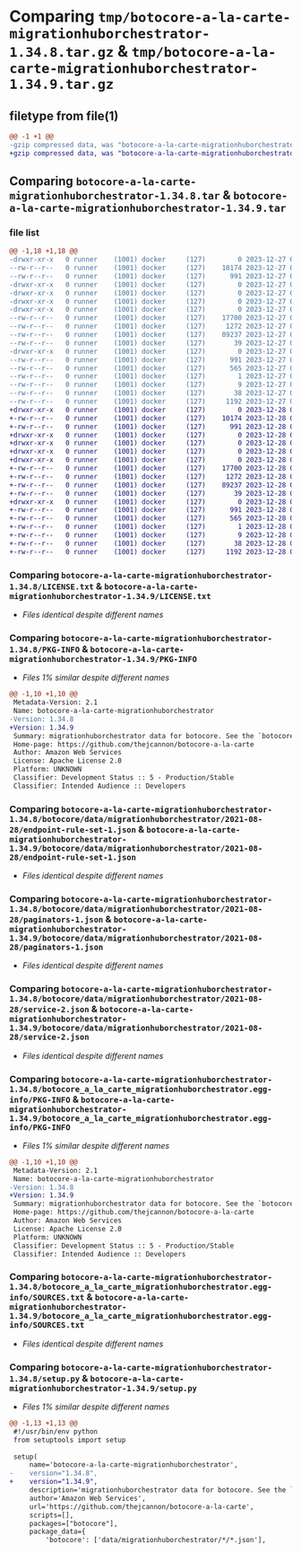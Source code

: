 # Comparing `tmp/botocore-a-la-carte-migrationhuborchestrator-1.34.8.tar.gz` & `tmp/botocore-a-la-carte-migrationhuborchestrator-1.34.9.tar.gz`

## filetype from file(1)

```diff
@@ -1 +1 @@
-gzip compressed data, was "botocore-a-la-carte-migrationhuborchestrator-1.34.8.tar", last modified: Wed Dec 27 01:06:55 2023, max compression
+gzip compressed data, was "botocore-a-la-carte-migrationhuborchestrator-1.34.9.tar", last modified: Thu Dec 28 01:06:57 2023, max compression
```

## Comparing `botocore-a-la-carte-migrationhuborchestrator-1.34.8.tar` & `botocore-a-la-carte-migrationhuborchestrator-1.34.9.tar`

### file list

```diff
@@ -1,18 +1,18 @@
-drwxr-xr-x   0 runner    (1001) docker     (127)        0 2023-12-27 01:06:55.871348 botocore-a-la-carte-migrationhuborchestrator-1.34.8/
--rw-r--r--   0 runner    (1001) docker     (127)    10174 2023-12-27 01:06:55.000000 botocore-a-la-carte-migrationhuborchestrator-1.34.8/LICENSE.txt
--rw-r--r--   0 runner    (1001) docker     (127)      991 2023-12-27 01:06:55.871348 botocore-a-la-carte-migrationhuborchestrator-1.34.8/PKG-INFO
-drwxr-xr-x   0 runner    (1001) docker     (127)        0 2023-12-27 01:06:55.871348 botocore-a-la-carte-migrationhuborchestrator-1.34.8/botocore/
-drwxr-xr-x   0 runner    (1001) docker     (127)        0 2023-12-27 01:06:55.871348 botocore-a-la-carte-migrationhuborchestrator-1.34.8/botocore/data/
-drwxr-xr-x   0 runner    (1001) docker     (127)        0 2023-12-27 01:06:55.871348 botocore-a-la-carte-migrationhuborchestrator-1.34.8/botocore/data/migrationhuborchestrator/
-drwxr-xr-x   0 runner    (1001) docker     (127)        0 2023-12-27 01:06:55.871348 botocore-a-la-carte-migrationhuborchestrator-1.34.8/botocore/data/migrationhuborchestrator/2021-08-28/
--rw-r--r--   0 runner    (1001) docker     (127)    17700 2023-12-27 01:06:29.000000 botocore-a-la-carte-migrationhuborchestrator-1.34.8/botocore/data/migrationhuborchestrator/2021-08-28/endpoint-rule-set-1.json
--rw-r--r--   0 runner    (1001) docker     (127)     1272 2023-12-27 01:06:29.000000 botocore-a-la-carte-migrationhuborchestrator-1.34.8/botocore/data/migrationhuborchestrator/2021-08-28/paginators-1.json
--rw-r--r--   0 runner    (1001) docker     (127)    89237 2023-12-27 01:06:29.000000 botocore-a-la-carte-migrationhuborchestrator-1.34.8/botocore/data/migrationhuborchestrator/2021-08-28/service-2.json
--rw-r--r--   0 runner    (1001) docker     (127)       39 2023-12-27 01:06:29.000000 botocore-a-la-carte-migrationhuborchestrator-1.34.8/botocore/data/migrationhuborchestrator/2021-08-28/waiters-2.json
-drwxr-xr-x   0 runner    (1001) docker     (127)        0 2023-12-27 01:06:55.871348 botocore-a-la-carte-migrationhuborchestrator-1.34.8/botocore_a_la_carte_migrationhuborchestrator.egg-info/
--rw-r--r--   0 runner    (1001) docker     (127)      991 2023-12-27 01:06:55.000000 botocore-a-la-carte-migrationhuborchestrator-1.34.8/botocore_a_la_carte_migrationhuborchestrator.egg-info/PKG-INFO
--rw-r--r--   0 runner    (1001) docker     (127)      565 2023-12-27 01:06:55.000000 botocore-a-la-carte-migrationhuborchestrator-1.34.8/botocore_a_la_carte_migrationhuborchestrator.egg-info/SOURCES.txt
--rw-r--r--   0 runner    (1001) docker     (127)        1 2023-12-27 01:06:55.000000 botocore-a-la-carte-migrationhuborchestrator-1.34.8/botocore_a_la_carte_migrationhuborchestrator.egg-info/dependency_links.txt
--rw-r--r--   0 runner    (1001) docker     (127)        9 2023-12-27 01:06:55.000000 botocore-a-la-carte-migrationhuborchestrator-1.34.8/botocore_a_la_carte_migrationhuborchestrator.egg-info/top_level.txt
--rw-r--r--   0 runner    (1001) docker     (127)       38 2023-12-27 01:06:55.871348 botocore-a-la-carte-migrationhuborchestrator-1.34.8/setup.cfg
--rw-r--r--   0 runner    (1001) docker     (127)     1192 2023-12-27 01:06:55.000000 botocore-a-la-carte-migrationhuborchestrator-1.34.8/setup.py
+drwxr-xr-x   0 runner    (1001) docker     (127)        0 2023-12-28 01:06:57.402402 botocore-a-la-carte-migrationhuborchestrator-1.34.9/
+-rw-r--r--   0 runner    (1001) docker     (127)    10174 2023-12-28 01:06:57.000000 botocore-a-la-carte-migrationhuborchestrator-1.34.9/LICENSE.txt
+-rw-r--r--   0 runner    (1001) docker     (127)      991 2023-12-28 01:06:57.402402 botocore-a-la-carte-migrationhuborchestrator-1.34.9/PKG-INFO
+drwxr-xr-x   0 runner    (1001) docker     (127)        0 2023-12-28 01:06:57.402402 botocore-a-la-carte-migrationhuborchestrator-1.34.9/botocore/
+drwxr-xr-x   0 runner    (1001) docker     (127)        0 2023-12-28 01:06:57.402402 botocore-a-la-carte-migrationhuborchestrator-1.34.9/botocore/data/
+drwxr-xr-x   0 runner    (1001) docker     (127)        0 2023-12-28 01:06:57.402402 botocore-a-la-carte-migrationhuborchestrator-1.34.9/botocore/data/migrationhuborchestrator/
+drwxr-xr-x   0 runner    (1001) docker     (127)        0 2023-12-28 01:06:57.402402 botocore-a-la-carte-migrationhuborchestrator-1.34.9/botocore/data/migrationhuborchestrator/2021-08-28/
+-rw-r--r--   0 runner    (1001) docker     (127)    17700 2023-12-28 01:06:26.000000 botocore-a-la-carte-migrationhuborchestrator-1.34.9/botocore/data/migrationhuborchestrator/2021-08-28/endpoint-rule-set-1.json
+-rw-r--r--   0 runner    (1001) docker     (127)     1272 2023-12-28 01:06:26.000000 botocore-a-la-carte-migrationhuborchestrator-1.34.9/botocore/data/migrationhuborchestrator/2021-08-28/paginators-1.json
+-rw-r--r--   0 runner    (1001) docker     (127)    89237 2023-12-28 01:06:26.000000 botocore-a-la-carte-migrationhuborchestrator-1.34.9/botocore/data/migrationhuborchestrator/2021-08-28/service-2.json
+-rw-r--r--   0 runner    (1001) docker     (127)       39 2023-12-28 01:06:26.000000 botocore-a-la-carte-migrationhuborchestrator-1.34.9/botocore/data/migrationhuborchestrator/2021-08-28/waiters-2.json
+drwxr-xr-x   0 runner    (1001) docker     (127)        0 2023-12-28 01:06:57.402402 botocore-a-la-carte-migrationhuborchestrator-1.34.9/botocore_a_la_carte_migrationhuborchestrator.egg-info/
+-rw-r--r--   0 runner    (1001) docker     (127)      991 2023-12-28 01:06:57.000000 botocore-a-la-carte-migrationhuborchestrator-1.34.9/botocore_a_la_carte_migrationhuborchestrator.egg-info/PKG-INFO
+-rw-r--r--   0 runner    (1001) docker     (127)      565 2023-12-28 01:06:57.000000 botocore-a-la-carte-migrationhuborchestrator-1.34.9/botocore_a_la_carte_migrationhuborchestrator.egg-info/SOURCES.txt
+-rw-r--r--   0 runner    (1001) docker     (127)        1 2023-12-28 01:06:57.000000 botocore-a-la-carte-migrationhuborchestrator-1.34.9/botocore_a_la_carte_migrationhuborchestrator.egg-info/dependency_links.txt
+-rw-r--r--   0 runner    (1001) docker     (127)        9 2023-12-28 01:06:57.000000 botocore-a-la-carte-migrationhuborchestrator-1.34.9/botocore_a_la_carte_migrationhuborchestrator.egg-info/top_level.txt
+-rw-r--r--   0 runner    (1001) docker     (127)       38 2023-12-28 01:06:57.402402 botocore-a-la-carte-migrationhuborchestrator-1.34.9/setup.cfg
+-rw-r--r--   0 runner    (1001) docker     (127)     1192 2023-12-28 01:06:57.000000 botocore-a-la-carte-migrationhuborchestrator-1.34.9/setup.py
```

### Comparing `botocore-a-la-carte-migrationhuborchestrator-1.34.8/LICENSE.txt` & `botocore-a-la-carte-migrationhuborchestrator-1.34.9/LICENSE.txt`

 * *Files identical despite different names*

### Comparing `botocore-a-la-carte-migrationhuborchestrator-1.34.8/PKG-INFO` & `botocore-a-la-carte-migrationhuborchestrator-1.34.9/PKG-INFO`

 * *Files 1% similar despite different names*

```diff
@@ -1,10 +1,10 @@
 Metadata-Version: 2.1
 Name: botocore-a-la-carte-migrationhuborchestrator
-Version: 1.34.8
+Version: 1.34.9
 Summary: migrationhuborchestrator data for botocore. See the `botocore-a-la-carte` package for more info.
 Home-page: https://github.com/thejcannon/botocore-a-la-carte
 Author: Amazon Web Services
 License: Apache License 2.0
 Platform: UNKNOWN
 Classifier: Development Status :: 5 - Production/Stable
 Classifier: Intended Audience :: Developers
```

### Comparing `botocore-a-la-carte-migrationhuborchestrator-1.34.8/botocore/data/migrationhuborchestrator/2021-08-28/endpoint-rule-set-1.json` & `botocore-a-la-carte-migrationhuborchestrator-1.34.9/botocore/data/migrationhuborchestrator/2021-08-28/endpoint-rule-set-1.json`

 * *Files identical despite different names*

### Comparing `botocore-a-la-carte-migrationhuborchestrator-1.34.8/botocore/data/migrationhuborchestrator/2021-08-28/paginators-1.json` & `botocore-a-la-carte-migrationhuborchestrator-1.34.9/botocore/data/migrationhuborchestrator/2021-08-28/paginators-1.json`

 * *Files identical despite different names*

### Comparing `botocore-a-la-carte-migrationhuborchestrator-1.34.8/botocore/data/migrationhuborchestrator/2021-08-28/service-2.json` & `botocore-a-la-carte-migrationhuborchestrator-1.34.9/botocore/data/migrationhuborchestrator/2021-08-28/service-2.json`

 * *Files identical despite different names*

### Comparing `botocore-a-la-carte-migrationhuborchestrator-1.34.8/botocore_a_la_carte_migrationhuborchestrator.egg-info/PKG-INFO` & `botocore-a-la-carte-migrationhuborchestrator-1.34.9/botocore_a_la_carte_migrationhuborchestrator.egg-info/PKG-INFO`

 * *Files 1% similar despite different names*

```diff
@@ -1,10 +1,10 @@
 Metadata-Version: 2.1
 Name: botocore-a-la-carte-migrationhuborchestrator
-Version: 1.34.8
+Version: 1.34.9
 Summary: migrationhuborchestrator data for botocore. See the `botocore-a-la-carte` package for more info.
 Home-page: https://github.com/thejcannon/botocore-a-la-carte
 Author: Amazon Web Services
 License: Apache License 2.0
 Platform: UNKNOWN
 Classifier: Development Status :: 5 - Production/Stable
 Classifier: Intended Audience :: Developers
```

### Comparing `botocore-a-la-carte-migrationhuborchestrator-1.34.8/botocore_a_la_carte_migrationhuborchestrator.egg-info/SOURCES.txt` & `botocore-a-la-carte-migrationhuborchestrator-1.34.9/botocore_a_la_carte_migrationhuborchestrator.egg-info/SOURCES.txt`

 * *Files identical despite different names*

### Comparing `botocore-a-la-carte-migrationhuborchestrator-1.34.8/setup.py` & `botocore-a-la-carte-migrationhuborchestrator-1.34.9/setup.py`

 * *Files 1% similar despite different names*

```diff
@@ -1,13 +1,13 @@
 #!/usr/bin/env python
 from setuptools import setup
 
 setup(
     name='botocore-a-la-carte-migrationhuborchestrator',
-    version="1.34.8",
+    version="1.34.9",
     description='migrationhuborchestrator data for botocore. See the `botocore-a-la-carte` package for more info.',
     author='Amazon Web Services',
     url='https://github.com/thejcannon/botocore-a-la-carte',
     scripts=[],
     packages=["botocore"],
     package_data={
         'botocore': ['data/migrationhuborchestrator/*/*.json'],
```

